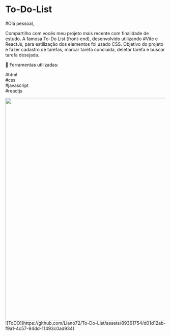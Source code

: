 # To-Do-List
#Olá pessoal,

Compartilho com vocês meu projeto mais recente com finalidade de estudo. A famosa To-Do List (front-end), desenvolvido utilizando #Vite e ReactJs, para estilização dos elementos foi usado CSS.
Objetivo do projeto é fazer cadastro de tarefas, marcar tarefa concluída, deletar tarefa e buscar tarefa desejada.

🔨 Ferramentas utilizadas:

#html<br/>
#css<br/>
#javascript<br/>
#reactjs<br/>

<img src="https://user-images.githubusercontent.com/89361754/157033806-0b03c4f8-2279-4d0c-bee7-056e620e964c.JPG" style="float:right;width:700px">
![ToDO](https://github.com/Liano72/To-Do-List/assets/89361754/d01d12ab-f9a1-4c57-94dd-11493c0ad934)
